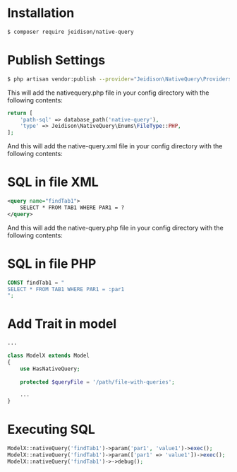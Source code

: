 

# Installation

```bash
$ composer require jeidison/native-query
```

# Publish Settings

```bash
$ php artisan vendor:publish --provider="Jeidison\NativeQuery\Providers\NativeQueryServiceProvider"
```
This will add the nativequery.php file in your config directory with the following contents:

```php
return [
    'path-sql' => database_path('native-query'),
    'type' => Jeidison\NativeQuery\Enums\FileType::PHP,
];
```
And this will add the native-query.xml file in your config directory with the following contents:

# SQL in file XML

```xml
<query name="findTab1">
    SELECT * FROM TAB1 WHERE PAR1 = ?
</query>
```

And this will add the native-query.php file in your config directory with the following contents:
# SQL in file PHP

```php
CONST findTab1 = "
SELECT * FROM TAB1 WHERE PAR1 = :par1
";
```
# Add Trait in model

```php
...

class ModelX extends Model
{
    use HasNativeQuery;
    
    protected $queryFile = '/path/file-with-queries';

    ...
}
```

# Executing SQL

```php
ModelX::nativeQuery('findTab1')->param('par1', 'value1')->exec();
ModelX::nativeQuery('findTab1')->param(['par1' => 'value1'])->exec();
ModelX::nativeQuery('findTab1')->->debug();
```
